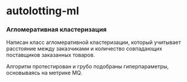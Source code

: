 # autolotting-ml

### Агломеративная кластеризация

Написан класс агломеративной кластеризации, который учитывает расстояние между заказчиками и количество совпадающих поставщиков заказанных товаров.

Алгоритм протестирован и грубо подобраны гиперпараметры, основываясь на метрике MQ.